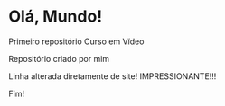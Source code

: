 # Olá, Mundo!
 Primeiro repositório  Curso em Vídeo

 Repositório criado por mim

Linha alterada diretamente de site! IMPRESSIONANTE!!!

Fim!